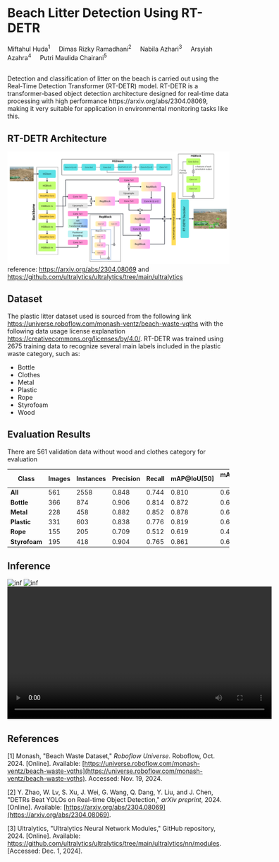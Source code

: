 # Beach Litter Detection Using RT-DETR
<p> Miftahul Huda<sup>1</sup> &nbsp;&nbsp;&nbsp; Dimas Rizky Ramadhani<sup>2</sup> &nbsp;&nbsp;&nbsp; Nabila Azhari<sup>3</sup> &nbsp;&nbsp;&nbsp; Arsyiah Azahra<sup>4</sup> &nbsp;&nbsp;&nbsp; Putri Maulida Chairani<sup>5</sup> </p>
<br>
Detection and classification of litter on the beach is carried out using the Real-Time Detection Transformer (RT-DETR) model. RT-DETR is a transformer-based object detection architecture designed for real-time data processing with high performance https://arxiv.org/abs/2304.08069, making it very suitable for application in environmental monitoring tasks like this.

## RT-DETR Architecture
![arsitektur](Arsitektur_RT-DETR.png)
reference: https://arxiv.org/abs/2304.08069 and https://github.com/ultralytics/ultralytics/tree/main/ultralytics

## Dataset
The plastic litter dataset used is sourced from the following link https://universe.roboflow.com/monash-ventz/beach-waste-vqths with the following data usage license explanation https://creativecommons.org/licenses/by/4.0/.
RT-DETR was trained using 2675 training data to recognize several main labels included in the plastic waste category, such as:
- Bottle
- Clothes
- Metal
- Plastic
- Rope
- Styrofoam
- Wood

## Evaluation Results
There are 561 validation data without wood and clothes category for evaluation

| Class        | Images | Instances | Precision | Recall | mAP@IoU[50] | mAP@IoU[50-95] |
|--------------|--------|-----------|-----------|--------|-------------|----------------|
| **All**      | 561    | 2558      | 0.848     | 0.744  | 0.810       | 0.606          |
| **Bottle**   | 366    | 874       | 0.906     | 0.814  | 0.872       | 0.638          |
| **Metal**    | 228    | 458       | 0.882     | 0.852  | 0.878       | 0.648          |
| **Plastic**  | 331    | 603       | 0.838     | 0.776  | 0.819       | 0.636          |
| **Rope**     | 155    | 205       | 0.709     | 0.512  | 0.619       | 0.409          |
| **Styrofoam**| 195    | 418       | 0.904     | 0.765  | 0.861       | 0.697          |


## Inference
![inf](inference.png)
![inf](output1.png)
<video controls width="600">
  <source src="[video.mp4](https://github.com/sains-data/Beach-Litter-Detection/raw/refs/heads/main/results.mp4)" type="video/mp4">
  Your browser does not support the video tag.
</video>


## References
[1] Monash, "Beach Waste Dataset," *Roboflow Universe*. Roboflow, Oct. 2024. [Online]. Available: [https://universe.roboflow.com/monash-ventz/beach-waste-vqths](https://universe.roboflow.com/monash-ventz/beach-waste-vqths). Accessed: Nov. 19, 2024.

[2] Y. Zhao, W. Lv, S. Xu, J. Wei, G. Wang, Q. Dang, Y. Liu, and J. Chen, "DETRs Beat YOLOs on Real-time Object Detection," *arXiv preprint*, 2024. [Online]. Available: [https://arxiv.org/abs/2304.08069](https://arxiv.org/abs/2304.08069).

[3] Ultralytics, "Ultralytics Neural Network Modules," GitHub repository, 2024. [Online]. Available: https://github.com/ultralytics/ultralytics/tree/main/ultralytics/nn/modules. [Accessed: Dec. 1, 2024].

